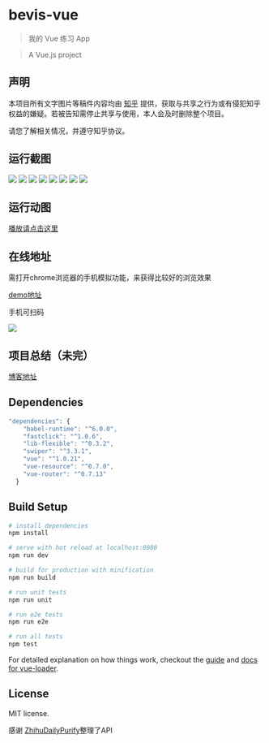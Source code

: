 # bevis-vue

>我的 Vue 练习 App

> A Vue.js project

## 声明

本项目所有文字图片等稿件内容均由 [知乎](https://www.zhihu.com/) 提供，获取与共享之行为或有侵犯知乎权益的嫌疑。若被告知需停止共享与使用，本人会及时删除整个项目。

请您了解相关情况，并遵守知乎协议。

## 运行截图

![](http://7xqch8.com1.z0.glb.clouddn.com/blog_2016_07_picQQ20160708-0.png)
![](http://7xqch8.com1.z0.glb.clouddn.com/blog_2016_07_picQQ20160708-1.png)
![](http://7xqch8.com1.z0.glb.clouddn.com/blog_2016_07_picQQ20160708-2.png)
![](http://7xqch8.com1.z0.glb.clouddn.com/blog_2016_07_picQQ20160708-3.png)
![](http://7xqch8.com1.z0.glb.clouddn.com/blog_2016_07_picQQ20160708-4.png)
![](http://7xqch8.com1.z0.glb.clouddn.com/blog_2016_07_picQQ20160708-5.png)
![](http://7xqch8.com1.z0.glb.clouddn.com/blog_2016_07_picQQ20160708-6.png)
![](http://7xqch8.com1.z0.glb.clouddn.com/blog_2016_07_picQQ20160708-7.png)

## 运行动图

[播放请点击这里](http://7xqch8.com1.z0.glb.clouddn.com/blog_2016_07_picUntitled11.gif)



## 在线地址

需打开chrome浏览器的手机模拟功能，来获得比较好的浏览效果

[demo地址](http://zhihudaily-vue.yatessss.com/)

手机可扫码

![](http://7xqch8.com1.z0.glb.clouddn.com/blog_2016_07_picQQ20160708-8.png)

## 项目总结（未完）

[博客地址](http://www.yatessss.com/2016/07/08/%E4%BD%BF%E7%94%A8vue%E5%AE%8C%E6%88%90%E7%9F%A5%E4%B9%8E%E6%97%A5%E6%8A%A5web%E7%89%88.html)

## Dependencies

```js
"dependencies": {
    "babel-runtime": "^6.0.0",
    "fastclick": "^1.0.6",
    "lib-flexible": "^0.3.2",
    "swiper": "^3.3.1",
    "vue": "^1.0.21",
    "vue-resource": "^0.7.0",
    "vue-router": "^0.7.13"
  }
```

## Build Setup

``` bash
# install dependencies
npm install

# serve with hot reload at localhost:8080
npm run dev

# build for production with minification
npm run build

# run unit tests
npm run unit

# run e2e tests
npm run e2e

# run all tests
npm test
```

For detailed explanation on how things work, checkout the [guide](http://vuejs-templates.github.io/webpack/) and [docs for vue-loader](http://vuejs.github.io/vue-loader).

## License

MIT license.

感谢 [ZhihuDailyPurify](https://github.com/izzyleung/ZhihuDailyPurify/wiki/%E7%9F%A5%E4%B9%8E%E6%97%A5%E6%8A%A5-API-%E5%88%86%E6%9E%90)整理了API

